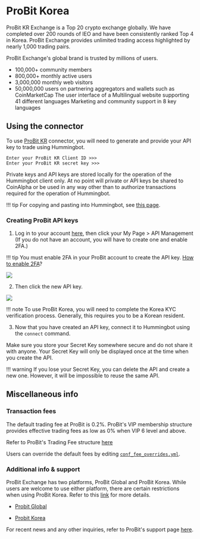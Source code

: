 # ProBit Korea

ProBit KR Exchange is a Top 20 crypto exchange globally. We have completed over 200 rounds of IEO and have been consistently ranked Top 4 in Korea. ProBit Exchange provides unlimited trading access highlighted by nearly 1,000 trading pairs.

ProBit Exchange's global brand is trusted by millions of users.

- 100,000+ community members
- 800,000+ monthly active users
- 3,000,000 monthly web visitors
- 50,000,000 users on partnering aggregators and wallets such as CoinMarketCap
  The user interface of a Multilingual website supporting 41 different languages
  Marketing and community support in 8 key languages

## Using the connector

To use [ProBit KR](https://www.probit.kr) connector, you will need to generate and provide your API key to trade using Hummingbot.

```
Enter your ProBit KR Client ID >>>
Enter your ProBit KR secret key >>>
```

Private keys and API keys are stored locally for the operation of the Hummingbot client only. At no point will private or API keys be shared to CoinAlpha or be used in any way other than to authorize transactions required for the operation of Hummingbot.

!!! tip
    For copying and pasting into Hummingbot, see [this page](/operation/user-interface/#keyboard-shortcuts).

### Creating ProBit API keys

1. Log in to your account [here](https://www.probit.kr/login), then click your My Page > API Management (If you do not have an account, you will have to create one and enable 2FA.)

!!! tip
    You must enable 2FA in your ProBit account to create the API key. [How to enable 2FA](https://support.probit.kr/hc/ko/articles/900003084746-2-%EB%8B%A8%EA%B3%84-%EC%9D%B8%EC%A6%9D-2FA-Google-OTP-%EB%A5%BC-%EC%82%AC%EC%9A%A9%ED%95%98%EB%8A%94-%EB%B0%A9%EB%B2%95-)?

![](/assets/img/probit-korea-account.JPG)

2. Then click the new API key.

![](/assets/img/probit-korea-api.JPG)

!!! note
    To use ProBit Korea, you will need to complete the Korea KYC verification process. Generally, this requires you to be a Korean resident.

3. Now that you have created an API key, connect it to Hummingbot using the `connect` command.

Make sure you store your Secret Key somewhere secure and do not share it with anyone. Your Secret Key will only be displayed once at the time when you create the API.

!!! warning
    If you lose your Secret Key, you can delete the API and create a new one. However, it will be impossible to reuse the same API.

## Miscellaneous info

### Transaction fees

The default trading fee at ProBit is 0.2%. ProBit's VIP membership structure provides effective trading fees as low as 0% when VIP 6 level and above.

Refer to ProBit's Trading Fee structure [here](https://support.probit.kr/hc/ko/articles/900002984483)

Users can override the default fees by editing [`conf_fee_overrides.yml`](/operation/override-fees/).

### Additional info & support

ProBit Exchange has two platforms, ProBit Global and ProBit Korea. While users are welcome to use either platform, there are certain restrictions when using ProBit Korea. Refer to this [link](https://support.probit.kr/hc/ko/articles/900002984543) for more details.

- [Probit Global](https://www.probit.com)

- [Probit Korea](https://www.probit.kr)

For recent news and any other inquiries, refer to ProBit's support page [here](https://support.probit.kr/hc/ko/categories/900000200306).

